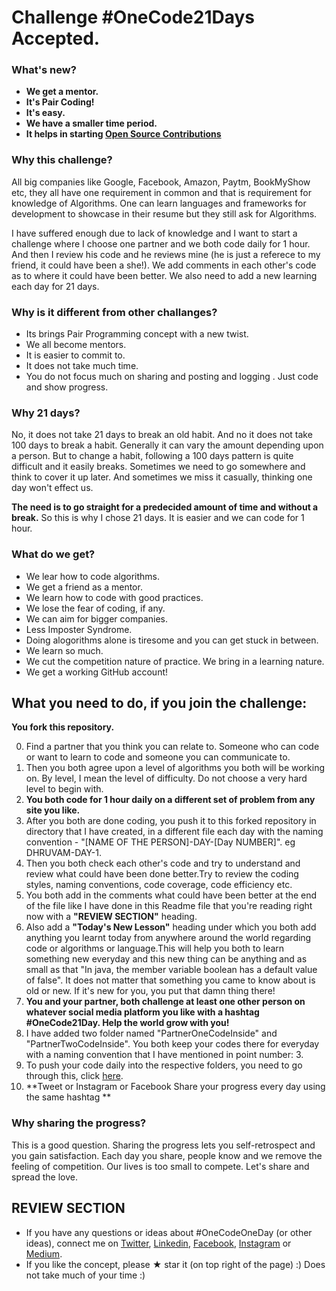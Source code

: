 # Challenge #OneCode21Days Accepted. 

### What's new?
* **We get a mentor.**
* **It's Pair Coding!**
* **It's easy.**
* **We have a smaller time period.**
* **It helps in starting [Open Source Contributions](https://www.quora.com/What-really-is-open-source-contribution)**

### Why this challenge? 
All big companies like Google, Facebook, Amazon, Paytm, BookMyShow etc, they all have one requirement in common and that is requirement for knowledge of Algorithms. One can learn languages and frameworks for development to showcase in their resume but they still ask for Algorithms.

I have suffered enough due to lack of knowledge and I want to start a challenge where I choose one partner and we both code daily for 1 hour. And then I review his code and he reviews mine (he is just a referece to my friend, it could have been a  she!).  We add comments in each other's code as to where it could have been better. We also need to add a new learning each day for 21 days.

### Why is it different from other challanges?
* Its brings Pair Programming concept with a new twist.
* We all become mentors.
* It is easier to commit to.
* It does not take much time.
* You do not focus much on sharing and posting and logging
. Just code and show progress.
### Why 21 days?
No, it does not take 21 days to break an old habit. And no it does not take 100 days to break a habit. Generally it can vary the amount depending upon a person. But to change a habit, following a 100 days pattern is quite difficult and it easily breaks. Sometimes we need to go somewhere and think to cover it up later. And sometimes we miss it casually, thinking one day won't effect us. 

**The need is to go straight for a predecided amount of time and without a break.** So this is why I chose 21 days. It is easier and we can code for 1 hour. 


### What do we get?
* We lear how to code algorithms. 
* We get a friend as a mentor. 
* We learn how to code with good practices.
* We lose the fear of coding, if any.
* We can aim for bigger companies.
* Less Imposter Syndrome.
* Doing alogorithms alone is tiresome and you can get stuck in between.
* We learn so much.
* We cut the competition nature of practice. We bring in a learning nature.
* We get a working GitHub account! 



## What you need to do, if you join the challenge:
**You fork this repository.** 

0. Find a partner that you think you can relate to. Someone who can code or want to learn to code and someone you can communicate to.  
1. Then you both agree upon a level of algorithms you both will be working on. By level, I mean the level of difficulty. Do not choose a very hard level to begin with.   
2. **You both code for 1 hour daily on a different set of problem from any site you like.**  
3. After you both are done coding, you push it to this forked repository in directory that I have created, in a different file each day with the naming convention - "[NAME OF THE PERSON]-DAY-[Day NUMBER]". eg DHRUVAM-DAY-1.
4. Then you both check each other's code and try to understand and review what could have been done better.Try to review the coding styles, naming conventions, code coverage, code efficiency etc.
5. You both add in the comments what could have been better at the end of the file like I have done in this Readme file that you're reading right now with a **"REVIEW SECTION"** heading.
6. Also add a **"Today's New Lesson"** heading under which you both add anything you learnt today from anywhere around the world regarding code or algorithms or language.This will help you both to learn something new everyday and this new thing can be anything and as small as that "In java, the member variable boolean has a default value of false". It does not matter that something you came to know about is old or new. If it's new for you, you put that damn thing there!
7. **You and your partner, both challenge at least one other person on whatever social media platform you like with a hashtag  #OneCode21Day. Help the world grow with you!**
8. I have added two folder named "PartnerOneCodeInside" and "PartnerTwoCodeInside". You both keep your codes there for everyday with a naming convention that I have mentioned in point number: 3.
9. To push your code daily into the respective folders, you need to go through this, click [here](https://github.com/Roshanjossey/first-contributions). 
10. **Tweet or Instagram or Facebook Share your progress every day using the same hashtag **


### Why sharing the progress?
This is a good question. Sharing the progress lets you self-retrospect and you gain satisfaction. Each day you share, people know and we remove the feeling of competition. Our lives is too small to compete. Let's share and spread the love.


## REVIEW SECTION
* If you have any questions or ideas about #OneCodeOneDay (or other ideas), connect me on [Twitter](https://twitter.com/PretentiousData), [Linkedin](https://www.linkedin.com/in/dhruvam), [Facebook](https://www.facebook.com/ITasteALiquorNeverBrewed), [Instagram](https://www.instagram.com/dhruvamsharma/) or [Medium](https://medium.com/@dhruvamsharma).  
* If you like the concept, please &#9733; star it (on top right of the page) :) Does not take much of your time :)
